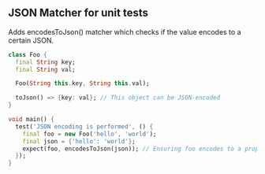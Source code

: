## JSON Matcher for unit tests

Adds encodesToJson() matcher which checks if the value encodes to a certain JSON. 

```dart
class Foo {
  final String key;
  final String val;

  Foo(String this.key, String this.val);

  toJson() => {key: val}; // This object can be JSON-encoded
}

void main() {
  test('JSON encoding is performed', () {
    final foo = new Foo('hello', 'world');
    final json = {'hello': 'world'};
    expect(foo, encodesToJson(json)); // Ensuring foo encodes to a proper JSON
  });
}
```